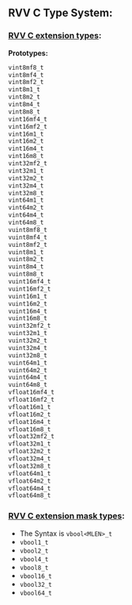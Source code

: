 <!--NOTE: This file is generated by rvv_intrinsic_gen.py-->

## RVV C Type System:

### [RVV C extension types](../rvv-intrinsic-rfc.md#data-types):

**Prototypes:**
``` C
vint8mf8_t
vint8mf4_t
vint8mf2_t
vint8m1_t
vint8m2_t
vint8m4_t
vint8m8_t
vint16mf4_t
vint16mf2_t
vint16m1_t
vint16m2_t
vint16m4_t
vint16m8_t
vint32mf2_t
vint32m1_t
vint32m2_t
vint32m4_t
vint32m8_t
vint64m1_t
vint64m2_t
vint64m4_t
vint64m8_t
vuint8mf8_t
vuint8mf4_t
vuint8mf2_t
vuint8m1_t
vuint8m2_t
vuint8m4_t
vuint8m8_t
vuint16mf4_t
vuint16mf2_t
vuint16m1_t
vuint16m2_t
vuint16m4_t
vuint16m8_t
vuint32mf2_t
vuint32m1_t
vuint32m2_t
vuint32m4_t
vuint32m8_t
vuint64m1_t
vuint64m2_t
vuint64m4_t
vuint64m8_t
vfloat16mf4_t
vfloat16mf2_t
vfloat16m1_t
vfloat16m2_t
vfloat16m4_t
vfloat16m8_t
vfloat32mf2_t
vfloat32m1_t
vfloat32m2_t
vfloat32m4_t
vfloat32m8_t
vfloat64m1_t
vfloat64m2_t
vfloat64m4_t
vfloat64m8_t
```
### [RVV C extension mask types](../rvv-intrinsic-rfc.md#mask-types):
- The Syntax is `vbool<MLEN>_t`
 - `vbool1_t`
 - `vbool2_t`
 - `vbool4_t`
 - `vbool8_t`
 - `vbool16_t`
 - `vbool32_t`
 - `vbool64_t`
